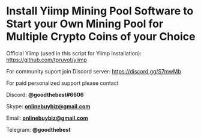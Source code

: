# Install Yiimp Mining Pool Software to Start your Own Mining Pool for Multiple Crypto Coins of your Choice
Official Yiimp (used in this script for Yiimp Installation): https://github.com/tpruvot/yiimp

For community suport join Discord server:  https://discord.gg/S7mwMb

For paid personalized support please contact

Discord: **@goodthebest#6606**

Skype: **onlinebuybiz@gmail.com**

Email: **onlinebuybiz@gmail.com**

Telegram: **@goodthebest**
